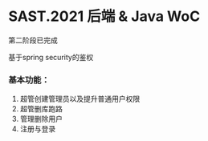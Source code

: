 # SAST.2021 后端 & Java WoC

第二阶段已完成

基于spring security的鉴权

### 基本功能：

1. 超管创建管理员以及提升普通用户权限
2. 超管删库跑路
3. 管理删除用户
4. 注册与登录